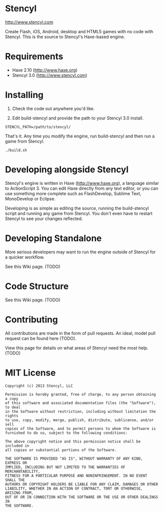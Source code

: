 Stencyl
==============

http://www.stencyl.com

Create Flash, iOS, Android, desktop and HTML5 games with no code with Stencyl. This is the source to Stencyl's Haxe-based engine.


Requirements
==============

* Haxe 2.10 (http://www.haxe.org)
* Stencyl 3.0 (http://www.stencyl.com)


Installing
==============

1) Check the code out anywhere you'd like.

2) Edit build-stencyl and provide the path to your Stencyl 3.0 install.

```
STENCYL_PATH=/path/to/stencyl/
```

That's it. Any time you modify the engine, run build-stencyl and then run a game from Stencyl.

```
./build.sh
```


Developing alongside Stencyl
==============

Stencyl's engine is written in Haxe (http://www.haxe.org), a language similar to ActionScript 3. 
You can edit Haxe directly from any text editor, or you can use something more complete such as FlashDevelop, 
Sublime Text, MonoDevelop or Eclipse.

Developing is as simple as editing the source, running the build-stencyl script and running any game from Stencyl. You 
don't even have to restart Stencyl to see your changes reflected.


Developing Standalone
==============

More serious developers may want to run the engine outside of Stencyl for a quicker workflow.

See this Wiki page. (TODO)


Code Structure
==============

See this Wiki page. (TODO)


Contributing
==============

All contributions are made in the form of pull requests. An ideal, model pull request can be found here (TODO).

View this page for details on what areas of Stencyl need the most help. (TODO)


MIT License
==============

```
Copyright (c) 2013 Stencyl, LLC

Permission is hereby granted, free of charge, to any person obtaining a copy
of this software and associated documentation files (the "Software"), to deal
in the Software without restriction, including without limitation the rights
to use, copy, modify, merge, publish, distribute, sublicense, and/or sell
copies of the Software, and to permit persons to whom the Software is
furnished to do so, subject to the following conditions:

The above copyright notice and this permission notice shall be included in
all copies or substantial portions of the Software.

THE SOFTWARE IS PROVIDED "AS IS", WITHOUT WARRANTY OF ANY KIND, EXPRESS OR
IMPLIED, INCLUDING BUT NOT LIMITED TO THE WARRANTIES OF MERCHANTABILITY,
FITNESS FOR A PARTICULAR PURPOSE AND NONINFRINGEMENT. IN NO EVENT SHALL THE
AUTHORS OR COPYRIGHT HOLDERS BE LIABLE FOR ANY CLAIM, DAMAGES OR OTHER
LIABILITY, WHETHER IN AN ACTION OF CONTRACT, TORT OR OTHERWISE, ARISING FROM,
OUT OF OR IN CONNECTION WITH THE SOFTWARE OR THE USE OR OTHER DEALINGS IN
THE SOFTWARE.
```
